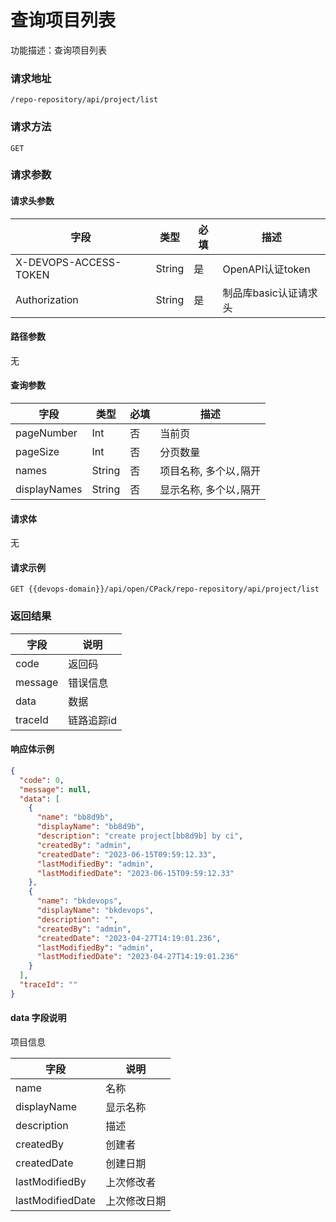 # 查询项目列表

功能描述：查询项目列表

### 请求地址

```
/repo-repository/api/project/list
```

### 请求方法

`GET`

### 请求参数

#### 请求头参数

| 字段                  | 类型   | 必填 | 描述                  |
| --------------------- | ------ | ---- | --------------------- |
| X-DEVOPS-ACCESS-TOKEN | String | 是   | OpenAPI认证token      |
| Authorization         | String | 是   | 制品库basic认证请求头 |

#### 路径参数

无

#### 查询参数

| 字段           | 类型     | 必填  | 描述             |
|--------------|--------|-----|----------------|
| pageNumber   | Int    | 否   | 当前页            |
| pageSize     | Int    | 否   | 分页数量           |
| names        | String | 否   | 项目名称, 多个以`,`隔开 |
| displayNames | String | 否   | 显示名称, 多个以`,`隔开 |

#### 请求体

无

#### 请求示例

```http
GET {{devops-domain}}/api/open/CPack/repo-repository/api/project/list
```



### 返回结果

| 字段      | 说明     |
|---------|--------|
| code    | 返回码    |
| message | 错误信息   |
| data    | 数据     |
| traceId | 链路追踪id |

#### 响应体示例

```json
{
  "code": 0,
  "message": null,
  "data": [
    {
      "name": "bb8d9b",
      "displayName": "bb8d9b",
      "description": "create project[bb8d9b] by ci",
      "createdBy": "admin",
      "createdDate": "2023-06-15T09:59:12.33",
      "lastModifiedBy": "admin",
      "lastModifiedDate": "2023-06-15T09:59:12.33"
    },
    {
      "name": "bkdevops",
      "displayName": "bkdevops",
      "description": "",
      "createdBy": "admin",
      "createdDate": "2023-04-27T14:19:01.236",
      "lastModifiedBy": "admin",
      "lastModifiedDate": "2023-04-27T14:19:01.236"
    }
  ],
  "traceId": ""
}
```

#### data 字段说明

项目信息

| 字段               | 说明     |
|------------------|--------|
| name             | 名称     |
| displayName      | 显示名称   |
| description      | 描述     |
| createdBy        | 创建者    |
| createdDate      | 创建日期   |
| lastModifiedBy   | 上次修改者  |
| lastModifiedDate | 上次修改日期 |
